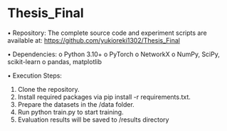 # Thesis_Final

•	Repository: The complete source code and experiment scripts are available at: https://github.com/yukioreki1302/Thesis_Final 


•	Dependencies:
o	Python 3.10+
o	PyTorch
o	NetworkX
o	NumPy, SciPy, scikit-learn
o	pandas, matplotlib

•	Execution Steps:
1.	Clone the repository.
2.	Install required packages via pip install -r requirements.txt.
3.	Prepare the datasets in the /data folder.
4.	Run python train.py to start training.
5.	Evaluation results will be saved to /results directory
